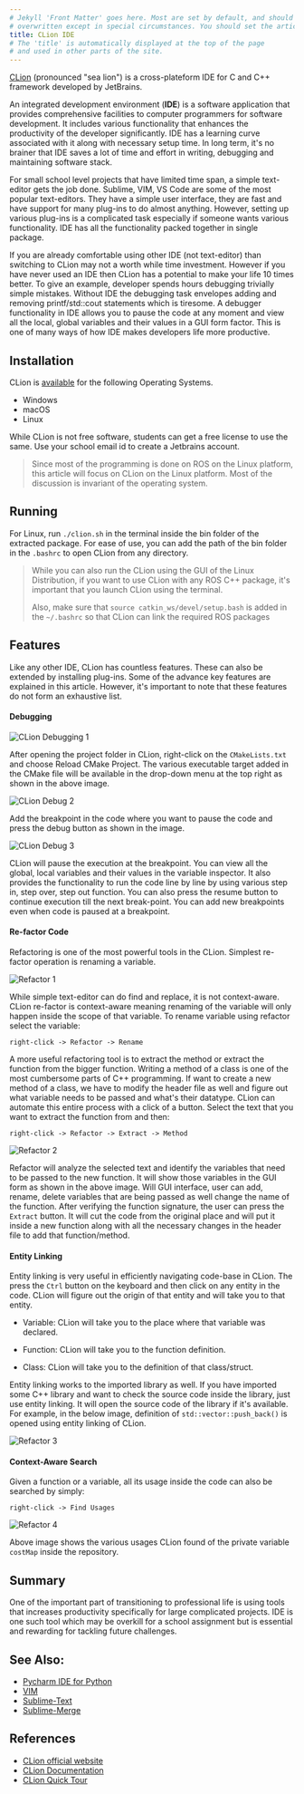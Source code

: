 ```yaml
---
# Jekyll 'Front Matter' goes here. Most are set by default, and should NOT be
# overwritten except in special circumstances. You should set the article's title:
title: CLion IDE
# The 'title' is automatically displayed at the top of the page
# and used in other parts of the site.
---
```


[CLion](https://www.jetbrains.com/clion/) (pronounced "sea lion") is a cross-plateform IDE for C and C++ framework developed by JetBrains.

An integrated development environment (**IDE**) is a software application that provides comprehensive facilities to computer programmers for software development. It includes various functionality that enhances the productivity of the developer significantly. IDE has a learning curve associated with it along with necessary setup time. In long term, it's no brainer that IDE saves a lot of time and effort in writing, debugging and maintaining software stack. 

For small school level projects that have limited time span, a simple text-editor gets the job done. Sublime, VIM, VS Code are some of the most popular text-editors. They have a simple user interface, they are fast and have support for many plug-ins to do almost anything. However, setting up various plug-ins is a complicated task especially if someone wants various functionality. IDE has all the functionality packed together in single package.

If you are already comfortable using other IDE (not text-editor) than switching to CLion may not a worth while time investment. However if you have never used an IDE then CLion has a potential to make your life 10 times better. To give an example, developer spends hours debugging trivially simple mistakes. Without IDE the debugging task envelopes adding and removing printf/std::cout statements which is tiresome. A debugger functionality in IDE allows you to pause the code at any moment and view all the local, global variables and their values in a GUI form factor. This is one of many ways of how IDE makes developers life more productive.

## Installation

CLion is [available](https://www.jetbrains.com/clion/download/#section=linux) for the following Operating Systems.

- Windows
- macOS
- Linux

While CLion is not free software, students can get a free license to use the same. Use your school email id to create a Jetbrains account.

> Since most of the programming is done on ROS on the Linux platform, this article will focus on CLion on the Linux platform. Most of the discussion is invariant of the operating system.

## Running

For Linux, run `./clion.sh` in the terminal inside the bin folder of the extracted package. For ease of use, you can add the path of the bin folder in the `.bashrc` to open CLion from any directory.

> While you can also run the CLion using the GUI of the Linux Distribution, if you want to use CLion with any ROS C++ package, it's important that you launch CLion using the terminal. 
> 
> Also, make sure that  `source catkin_ws/devel/setup.bash` is added in the `~/.bashrc` so that CLion can link the required ROS packages

## Features

Like any other IDE, CLion has countless features. These can also be extended by installing plug-ins. Some of the advance key features are explained in this article. However, it's important to note that these features do not form an exhaustive list.

#### Debugging

![CLion Debugging 1](assets/debug1.jpeg)

After opening the project folder in CLion, right-click on the `CMakeLists.txt` and choose Reload CMake Project. The various executable target added in the CMake file will be available in the drop-down menu at the top right as shown in the above image.

![CLion Debug 2](assets/debug2.jpeg)

Add the breakpoint in the code where you want to pause the code and press the debug button as shown in the image.

![CLion Debug 3](assets/debug3.jpeg)

CLion will pause the execution at the breakpoint. You can view all the global, local variables and their values in the variable inspector. It also provides the functionality to run the code line by line by using various step in, step over, step out function. You can also press the resume button to continue execution till the next break-point. You can add new breakpoints even when code is paused at a breakpoint.

#### Re-factor Code

Refactoring is one of the most powerful tools in the CLion. Simplest re-factor operation is renaming a variable.

![Refactor 1](assets/refactor1.png)

While simple text-editor can do find and replace, it is not context-aware. CLion re-factor is context-aware meaning renaming of the variable will only happen inside the scope of that variable. To rename variable using refactor select the variable:

`right-click -> Refactor -> Rename`


A more useful refactoring tool is to extract the method or extract the function from the bigger function. Writing a method of a class is one of the most cumbersome parts of C++ programming. If want to create a new method of a class, we have to modify the header file as well and figure out what variable needs to be passed and what's their datatype. CLion can automate this entire process with a click of a button. Select the text that you want to extract the function from and then:

`right-click -> Refactor -> Extract -> Method`

![Refactor 2](assets/refactor2.jpeg)

Refactor will analyze the selected text and identify the variables that need to be passed to the new function. It will show those variables in the GUI form as shown in the above image. Will GUI interface, user can add, rename, delete variables that are being passed as well change the name of the function. After verifying the function signature, the user can press the `Extract` button. It will cut the code from the original place and will put it inside a new function along with all the necessary changes in the header file to add that function/method.

#### Entity Linking

Entity linking is very useful in efficiently navigating code-base in CLion. The press the `Ctrl` button on the keyboard and then click on any entity in the code. CLion will figure out the origin of that entity and will take you to that entity. 

- Variable: CLion will take you to the place where that variable was declared. 

- Function: CLion will take you to the  function definition.

- Class: CLion will take you to the definition of that class/struct.

Entity linking works to the imported library as well. If you have imported some C++ library and want to check the source code inside the library, just use entity linking. It will open the source code of the library if it's available. For example, in the below image, definition of `std::vector::push_back()` is opened using entity linking of CLion.

![Refactor 3](assets/refactor3.png)

#### Context-Aware Search

Given a function or a variable, all its usage inside the code can also be searched by simply:

 `right-click -> Find Usages`

![Refactor 4](assets/refactor4.png)

Above image shows the various usages CLion found of the private variable `costMap` inside the repository.

## Summary

One of the important part of transitioning to professional life is using tools that increases productivity specifically for large complicated projects. IDE is one such tool which may be overkill for a school assignment but is essential and rewarding for tackling future challenges. 

## See Also:

- [Pycharm IDE for Python](https://www.jetbrains.com/pycharm/)
- [VIM](https://roboticsknowledgebase.com/wiki/tools/vim/)
- [Sublime-Text](https://www.sublimetext.com/)
- [Sublime-Merge](https://www.sublimemerge.com/)

## References

- [CLion official website](https://www.jetbrains.com/clion/)
- [CLion Documentation](https://www.jetbrains.com/help/clion/clion-quick-start-guide.html)
- [CLion Quick Tour](https://www.youtube.com/watch?v=Srnw1dI1iAA)
